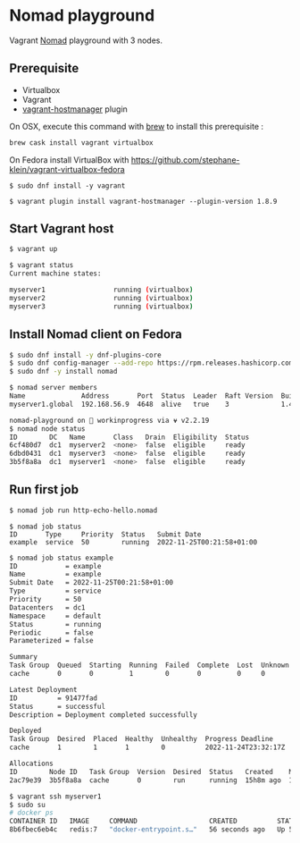 # Nomad playground

Vagrant [Nomad](https://www.nomadproject.io/) playground with 3 nodes.

## Prerequisite

- Virtualbox
- Vagrant
- [vagrant-hostmanager](https://github.com/devopsgroup-io/vagrant-hostmanager) plugin

On OSX, execute this command with [brew](https://brew.sh/index_fr.html) to install this prerequisite :

```sh
brew cask install vagrant virtualbox
```

On Fedora install VirtualBox with https://github.com/stephane-klein/vagrant-virtualbox-fedora

```
$ sudo dnf install -y vagrant
```

```
$ vagrant plugin install vagrant-hostmanager --plugin-version 1.8.9
```


## Start Vagrant host

```sh
$ vagrant up
```

```sh
$ vagrant status
Current machine states:

myserver1                 running (virtualbox)
myserver2                 running (virtualbox)
myserver3                 running (virtualbox)
```


## Install Nomad client on Fedora

```sh
$ sudo dnf install -y dnf-plugins-core
$ sudo dnf config-manager --add-repo https://rpm.releases.hashicorp.com/fedora/hashicorp.repo
$ sudo dnf -y install nomad
```

```sh
$ nomad server members
Name              Address       Port  Status  Leader  Raft Version  Build  Datacenter  Region
myserver1.global  192.168.56.9  4648  alive   true    3             1.4.3  dc1         global

nomad-playground on  workinprogress via ⍱ v2.2.19
$ nomad node status
ID        DC   Name       Class   Drain  Eligibility  Status
6cf480d7  dc1  myserver2  <none>  false  eligible     ready
6dbd0431  dc1  myserver3  <none>  false  eligible     ready
3b5f8a8a  dc1  myserver1  <none>  false  eligible     ready
```

## Run first job

```sh
$ nomad job run http-echo-hello.nomad
```

```
$ nomad job status
ID       Type     Priority  Status   Submit Date
example  service  50        running  2022-11-25T00:21:58+01:00
```

```sh
$ nomad job status example
ID            = example
Name          = example
Submit Date   = 2022-11-25T00:21:58+01:00
Type          = service
Priority      = 50
Datacenters   = dc1
Namespace     = default
Status        = running
Periodic      = false
Parameterized = false

Summary
Task Group  Queued  Starting  Running  Failed  Complete  Lost  Unknown
cache       0       0         1        0       0         0     0

Latest Deployment
ID          = 91477fad
Status      = successful
Description = Deployment completed successfully

Deployed
Task Group  Desired  Placed  Healthy  Unhealthy  Progress Deadline
cache       1        1       1        0          2022-11-24T23:32:17Z

Allocations
ID        Node ID   Task Group  Version  Desired  Status   Created    Modified
2ac79e39  3b5f8a8a  cache       0        run      running  15h8m ago  15h8m ago
```

```sh
$ vagrant ssh myserver1
$ sudo su
# docker ps
CONTAINER ID   IMAGE     COMMAND                  CREATED          STATUS          PORTS                                                  NAMES
8b6fbec6eb4c   redis:7   "docker-entrypoint.s…"   56 seconds ago   Up 55 seconds   127.0.0.1:30280->6379/tcp, 127.0.0.1:30280->6379/udp   redis-f36eaa20-3df7-50b9-80d7-44fca6531eb5
```
